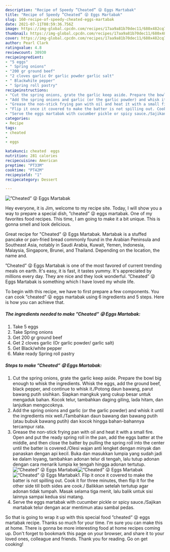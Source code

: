 ```yaml
---
description: "Recipe of Speedy ”Cheated” 😜 Eggs Martabak"
title: "Recipe of Speedy ”Cheated” 😜 Eggs Martabak"
slug: 160-recipe-of-speedy-cheated-eggs-martabak
date: 2021-07-11T08:59:36.756Z
image: https://img-global.cpcdn.com/recipes/17aa9a81b70dec11/680x482cq70/cheated-eggs-martabak-recipe-main-photo.jpg
thumbnail: https://img-global.cpcdn.com/recipes/17aa9a81b70dec11/680x482cq70/cheated-eggs-martabak-recipe-main-photo.jpg
cover: https://img-global.cpcdn.com/recipes/17aa9a81b70dec11/680x482cq70/cheated-eggs-martabak-recipe-main-photo.jpg
author: Pearl Clark
ratingvalue: 4.8
reviewcount: 30930
recipeingredient:
- "5 eggs"
- " Spring onions"
- "200 gr ground beef"
- "2 cloves garlic Or garlic powder garlic salt"
- " Blackwhite pepper"
- " Spring roll pastry"
recipeinstructions:
- "Cut the spring onions, grate the garlic keep aside. Prepare the bowl big enough to whisk the ingredients. Whisk the eggs, add the ground beef, black pepper, and continue to whisk it./Potong daun bawang, parut bawang putih sisihkan. Siapkan mangkuk yang cukup besar untuk mengaduk bahan. Kocok telur, tambahkan daging giling, lada hitam, dan lanjutkan mengocoknya."
- "Add the spring onions and garlic (or the garlic powder) and whisk it until the ingredients mix well./Tambahkan daun bawang dan bawang putih (atau bubuk bawang putih) dan kocok hingga bahan-bahannya tercampur rata."
- "Grease the non-stick frying pan with oil and heat it with a small fire. Open and put the ready spring roll in the pan, add the eggs batter at the middle, and then close the batter by pulling the spring roll into the center until the batter is covered./Olesi wajan anti lengket dengan minyak dan panaskan dengan api kecil. Buka dan masukkan lumpia yang sudah jadi ke dalam loyang, tambahkan adonan telur di tengah, lalu tutup adonan dengan cara menarik lumpia ke tengah hingga adonan tertutup."
- "Flip it once it covered to make the batter is not spilling out. Cook it for three minutes, then flip it for the other side till both sides are cook./ Balikkan setelah tertutup agar adonan tidak tumpah. Masak selama tiga menit, lalu balik untuk sisi lainnya sampai kedua sisi matang."
- "Serve the eggs martabak with cucumber pickle or spicy sauce./Sajikan martabak telur dengan acar mentimun atau sambal pedas."
categories:
- Recipe
tags:
- cheated
- 
- eggs

katakunci: cheated  eggs 
nutrition: 281 calories
recipecuisine: American
preptime: "PT33M"
cooktime: "PT42M"
recipeyield: "1"
recipecategory: Dessert

---
```



![”Cheated” 😜 Eggs Martabak](https://img-global.cpcdn.com/recipes/17aa9a81b70dec11/680x482cq70/cheated-eggs-martabak-recipe-main-photo.jpg)

Hey everyone, it is Jim, welcome to my recipe site. Today, I will show you a way to prepare a special dish, ”cheated” 😜 eggs martabak. One of my favorites food recipes. This time, I am going to make it a bit unique. This is gonna smell and look delicious.

Great recipe for &#34;Cheated&#34; 😜 Eggs Martabak. Martabak is a stuffed pancake or pan-fried bread commonly found in the Arabian Peninsula and Southeast Asia, notably in Saudi Arabia, Kuwait, Yemen, Indonesia, Malaysia, Singapore, Brunei, and Thailand. Depending on the location, the name and.

”Cheated” 😜 Eggs Martabak is one of the most favored of current trending meals on earth. It's easy, it is fast, it tastes yummy. It's appreciated by millions every day. They are nice and they look wonderful. ”Cheated” 😜 Eggs Martabak is something which I have loved my whole life.


To begin with this recipe, we have to first prepare a few components. You can cook ”cheated” 😜 eggs martabak using 6 ingredients and 5 steps. Here is how you can achieve that.

<!--inarticleads1-->

##### The ingredients needed to make ”Cheated” 😜 Eggs Martabak:

1. Take 5 eggs
1. Take  Spring onions
1. Get 200 gr ground beef
1. Get 2 cloves garlic (Or garlic powder/ garlic salt)
1. Get  Black/white pepper
1. Make ready  Spring roll pastry




<!--inarticleads2-->

##### Steps to make ”Cheated” 😜 Eggs Martabak:

1. Cut the spring onions, grate the garlic keep aside. Prepare the bowl big enough to whisk the ingredients. Whisk the eggs, add the ground beef, black pepper, and continue to whisk it./Potong daun bawang, parut bawang putih sisihkan. Siapkan mangkuk yang cukup besar untuk mengaduk bahan. Kocok telur, tambahkan daging giling, lada hitam, dan lanjutkan mengocoknya.
1. Add the spring onions and garlic (or the garlic powder) and whisk it until the ingredients mix well./Tambahkan daun bawang dan bawang putih (atau bubuk bawang putih) dan kocok hingga bahan-bahannya tercampur rata.
1. Grease the non-stick frying pan with oil and heat it with a small fire. Open and put the ready spring roll in the pan, add the eggs batter at the middle, and then close the batter by pulling the spring roll into the center until the batter is covered./Olesi wajan anti lengket dengan minyak dan panaskan dengan api kecil. Buka dan masukkan lumpia yang sudah jadi ke dalam loyang, tambahkan adonan telur di tengah, lalu tutup adonan dengan cara menarik lumpia ke tengah hingga adonan tertutup.
<img src="//assets-global.cpcdn.com/assets/icons/button_play-2c75c40dde080a61004c1f40b05d8f140eaff45d7e9e6481dc71c63d2e7c4909.png" alt="”Cheated” 😜 Eggs Martabak"><img src="//assets-global.cpcdn.com/assets/icons/button_play-2c75c40dde080a61004c1f40b05d8f140eaff45d7e9e6481dc71c63d2e7c4909.png" alt="”Cheated” 😜 Eggs Martabak"><img src="//assets-global.cpcdn.com/assets/icons/button_play-2c75c40dde080a61004c1f40b05d8f140eaff45d7e9e6481dc71c63d2e7c4909.png" alt="”Cheated” 😜 Eggs Martabak">1. Flip it once it covered to make the batter is not spilling out. Cook it for three minutes, then flip it for the other side till both sides are cook./ Balikkan setelah tertutup agar adonan tidak tumpah. Masak selama tiga menit, lalu balik untuk sisi lainnya sampai kedua sisi matang.
1. Serve the eggs martabak with cucumber pickle or spicy sauce./Sajikan martabak telur dengan acar mentimun atau sambal pedas.




So that is going to wrap it up with this special food ”cheated” 😜 eggs martabak recipe. Thanks so much for your time. I'm sure you can make this at home. There is gonna be more interesting food at home recipes coming up. Don't forget to bookmark this page on your browser, and share it to your loved ones, colleague and friends. Thank you for reading. Go on get cooking!
